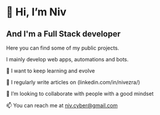 # 👋 Hi, I’m Niv
## And I'm a Full Stack developer

Here you can find some of my public projects.

I mainly develop web apps, automations and bots.

👀 I want to keep learning and evolve

📝 I regularly write articles on (linkedin.com/in/nivezra/)

💞️ I’m looking to collaborate with people with a good mindset

📫 You can reach me at niv.cyber@gmail.com


<!---
NivEz/NivEz is a ✨ special ✨ repository because its `README.md` (this file) appears on your GitHub profile.
You can click the Preview link to take a look at your changes.
--->
